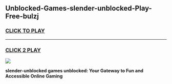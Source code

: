 
## Unblocked-Games-slender-unblocked-Play-Free-bulzj
<h3>
<a href="https://premium76.site?title=slender-unblocked&ref=18A1">CLICK TO PLAY</a></h3>
<hr>

<h3>
<a href="https://premium76.site?title=slender-unblocked&ref=18A1">CLICK 2 PLAY</a>
  
</h3>

<a href="https://premium76.site?title=slender-unblocked&ref=18A1"><img src="https://clearcache.store/games.png"></a>


**slender-unblocked games unblocked: Your Gateway to Fun and Accessible Online Gaming**

